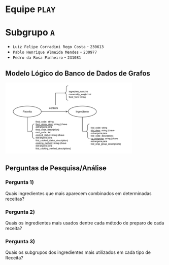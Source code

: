 # Equipe `PLAY`

# Subgrupo `A`

- `Luiz Felipe Corradini Rego Costa` - `230613`
- `Pablo Henrique Almeida Mendes` - `230977`
- `Pedro da Rosa Pinheiro` - `231081`

## Modelo Lógico do Banco de Dados de Grafos

<img src="images/lab_atualizado.png" width="400px" height="auto">

## Perguntas de Pesquisa/Análise

### Pergunta 1)

Quais ingredientes que mais aparecem combinados em determinadas receitas?

### Pergunta 2)

Quais os ingredientes mais usados dentre cada método de preparo de cada receita?

### Pergunta 3)

Quais os subgrupos dos ingredientes mais utilizados em cada tipo de Receita?
